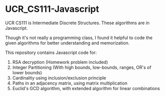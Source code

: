 # UCR_CS111-Javascript
UCR CS111 is Intermediate Discrete Structures.  These algorithms are in Javascript.

Though it's not really a programming class, I found it helpful to code the given algorithms for better understanding and memorization.

This repository contains Javascript code for:
1. RSA decryption (Homework problem included)
2. Integer Partitioning (With high bounds, low-bounds, ranges, OR's of lower bounds)
3. Cardinality using inclusion/exclusion principle
4. Paths in an adjacency matrix, using matrix multiplication
5. Euclid's GCD algorithm, with extended algorithm for linear combinations
